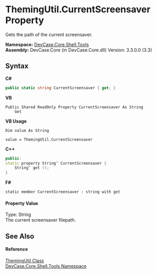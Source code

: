 # ThemingUtil.CurrentScreensaver Property 
 

Gets the path of the current screensaver.

**Namespace:**&nbsp;<a href="N_DevCase_Core_Shell_Tools">DevCase.Core.Shell.Tools</a><br />**Assembly:**&nbsp;DevCase.Core (in DevCase.Core.dll) Version: 3.3.0.0 (3.3)

## Syntax

**C#**<br />
``` C#
public static string CurrentScreensaver { get; }
```

**VB**<br />
``` VB
Public Shared ReadOnly Property CurrentScreensaver As String
	Get
```

**VB Usage**<br />
``` VB Usage
Dim value As String

value = ThemingUtil.CurrentScreensaver

```

**C++**<br />
``` C++
public:
static property String^ CurrentScreensaver {
	String^ get ();
}
```

**F#**<br />
``` F#
static member CurrentScreensaver : string with get

```


#### Property Value
Type: String<br />The current screensaver filepath.

## See Also


#### Reference
<a href="T_DevCase_Core_Shell_Tools_ThemingUtil">ThemingUtil Class</a><br /><a href="N_DevCase_Core_Shell_Tools">DevCase.Core.Shell.Tools Namespace</a><br />
